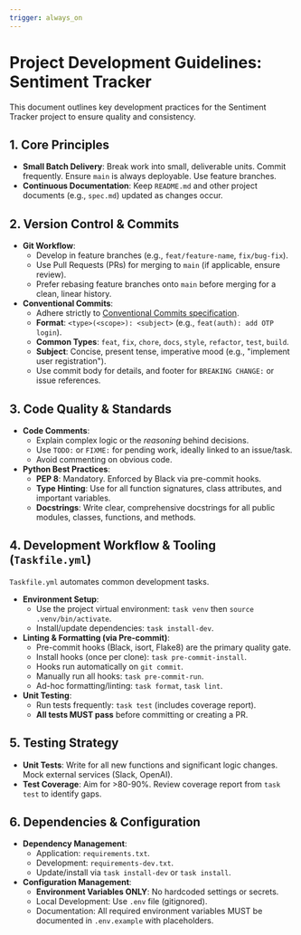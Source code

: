 ```yaml
---
trigger: always_on
---
```


# Project Development Guidelines: Sentiment Tracker

This document outlines key development practices for the Sentiment Tracker project to ensure quality and consistency.

## 1. Core Principles
- **Small Batch Delivery**: Break work into small, deliverable units. Commit frequently. Ensure `main` is always deployable. Use feature branches.
- **Continuous Documentation**: Keep `README.md` and other project documents (e.g., `spec.md`) updated as changes occur.

## 2. Version Control & Commits
- **Git Workflow**:
    - Develop in feature branches (e.g., `feat/feature-name`, `fix/bug-fix`).
    - Use Pull Requests (PRs) for merging to `main` (if applicable, ensure review).
    - Prefer rebasing feature branches onto `main` before merging for a clean, linear history.
- **Conventional Commits**:
    - Adhere strictly to [Conventional Commits specification](https://www.conventionalcommits.org/).
    - **Format**: `<type>(<scope>): <subject>` (e.g., `feat(auth): add OTP login`).
    - **Common Types**: `feat`, `fix`, `chore`, `docs`, `style`, `refactor`, `test`, `build`.
    - **Subject**: Concise, present tense, imperative mood (e.g., "implement user registration").
    - Use commit body for details, and footer for `BREAKING CHANGE:` or issue references.

## 3. Code Quality & Standards
- **Code Comments**:
    - Explain complex logic or the *reasoning* behind decisions.
    - Use `TODO:` or `FIXME:` for pending work, ideally linked to an issue/task.
    - Avoid commenting on obvious code.
- **Python Best Practices**:
    - **PEP 8**: Mandatory. Enforced by Black via pre-commit hooks.
    - **Type Hinting**: Use for all function signatures, class attributes, and important variables.
    - **Docstrings**: Write clear, comprehensive docstrings for all public modules, classes, functions, and methods.

## 4. Development Workflow & Tooling (`Taskfile.yml`)
`Taskfile.yml` automates common development tasks.
- **Environment Setup**:
    - Use the project virtual environment: `task venv` then `source .venv/bin/activate`.
    - Install/update dependencies: `task install-dev`.
- **Linting & Formatting (via Pre-commit)**:
    - Pre-commit hooks (Black, isort, Flake8) are the primary quality gate.
    - Install hooks (once per clone): `task pre-commit-install`.
    - Hooks run automatically on `git commit`.
    - Manually run all hooks: `task pre-commit-run`.
    - Ad-hoc formatting/linting: `task format`, `task lint`.
- **Unit Testing**:
    - Run tests frequently: `task test` (includes coverage report).
    - **All tests MUST pass** before committing or creating a PR.

## 5. Testing Strategy
- **Unit Tests**: Write for all new functions and significant logic changes. Mock external services (Slack, OpenAI).
- **Test Coverage**: Aim for >80-90%. Review coverage report from `task test` to identify gaps.

## 6. Dependencies & Configuration
- **Dependency Management**:
    - Application: `requirements.txt`.
    - Development: `requirements-dev.txt`.
    - Update/install via `task install-dev` or `task install`.
- **Configuration Management**:
    - **Environment Variables ONLY**: No hardcoded settings or secrets.
    - Local Development: Use `.env` file (gitignored).
    - Documentation: All required environment variables MUST be documented in `.env.example` with placeholders.
